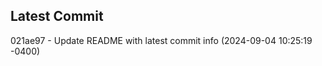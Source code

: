 
## Latest Commit
021ae97 - Update README with latest commit info (2024-09-04 10:25:19 -0400) <Yunxi-Zhou>
